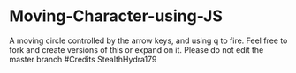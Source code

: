 # Moving-Character-using-JS
A moving circle controlled by the arrow keys, and using q to fire. Feel free to fork and create versions of this or expand on it.
Please do not edit the master branch
#Credits
StealthHydra179
